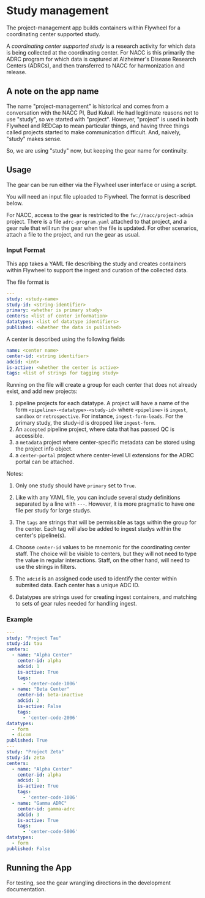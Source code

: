 # Study management

The project-management app builds containers within Flywheel for a coordinating center supported study.

A *coordinating center supported study* is a research activity for which data is being collected at the coordinating center.
For NACC is this primarily the ADRC program for which data is captured at Alzheimer's Disease Research Centers (ADRCs), and then transferred to NACC for harmonization and release.

## A note on the app name
The name "project-management" is historical and comes from a conversation with the NACC PI, Bud Kukull. 
He had legitimate reasons not to use "study", so we started with "project".
However, "project" is used in both Flywheel and REDCap to mean particular things, and having three things called projects started to make communication difficult.
And, naively, "study" makes sense.

So, we are using "study" now, but keeping the gear name for continuity.

## Usage

The gear can be run either via the Flywheel user interface or using a script.

You will need an input file uploaded to Flywheel.
The format is described below.

For NACC, access to the gear is restricted to the `fw://nacc/project-admin` project.
There is a file `adrc-program.yaml` attached to that project, and a gear rule that will run the gear when the file is updated.
For other scenarios, attach a file to the project, and run the gear as usual.

### Input Format

This app takes a YAML file describing the study and creates containers within Flywheel to support the ingest and curation of the collected data.

The file format is

```yaml
---
study: <study-name>
study-id: <string-identifier>
primary: <whether is primary study>
centers: <list of center information>
datatypes: <list of datatype identifiers>
published: <whether the data is published>
```

A center is described using the following fields

```yaml
name: <center name>
center-id: <string identifier>
adcid: <int>
is-active: <whether the center is active>
tags: <list of strings for tagging study>
```

Running on the file will create a group for each center that does not already exist, and add new projects:

1. pipeline projects for each datatype.
   A project will have a name of the form `<pipeline>-<datatype>-<study-id>` where `<pipeline>` is `ingest`, `sandbox` or `retrospective`.
   For instance, `ingest-form-leads`.
   For the primary study, the study-id is dropped like `ingest-form`.
2. An `accepted` pipeline project, where data that has passed QC is accessible.
2. a `metadata` project where center-specific metadata can be stored using the project info object.
3. a `center-portal` project where center-level UI extensions for the ADRC portal can be attached.

Notes:
1. Only one study should have `primary` set to `True`.

2. Like with any YAML file, you can include several study definitions separated by a line with `---`.
   However, it is more pragmatic to have one file per study for large studys.

2. The `tags` are strings that will be permissible as tags within the group for the center. 
   Each tag will also be added to ingest studys within the center's pipeline(s).

3. Choose `center-id` values to be mnemonic for the coordinating center staff.
   The choice will be visible to centers, but they will not need to type the value in regular interactions. 
   Staff, on the other hand, will need to use the strings in filters.

4. The `adcid` is an assigned code used to identify the center within submited data.
   Each center has a unique ADC ID.

5. Datatypes are strings used for creating ingest containers, and matching to sets of gear rules needed for handling ingest.


### Example

```yaml
---
study: "Project Tau"
study-id: tau
centers:
  - name: "Alpha Center"
    center-id: alpha
    adcid: 1
    is-active: True
    tags:
      - 'center-code-1006'
  - name: "Beta Center"
    center-id: beta-inactive
    adcid: 2
    is-active: False
    tags:
      - 'center-code-2006'
datatypes:
  - form
  - dicom
published: True
---
study: "Project Zeta"
study-id: zeta
centers:
  - name: "Alpha Center"
    center-id: alpha
    adcid: 1
    is-active: True
    tags:
      - 'center-code-1006'
  - name: "Gamma ADRC"
    center-id: gamma-adrc
    adcid: 3
    is-active: True
    tags:
      - 'center-code-5006'
datatypes:
  - form
published: False
```

## Running the App

For testing, see the gear wrangling directions in the development documentation.